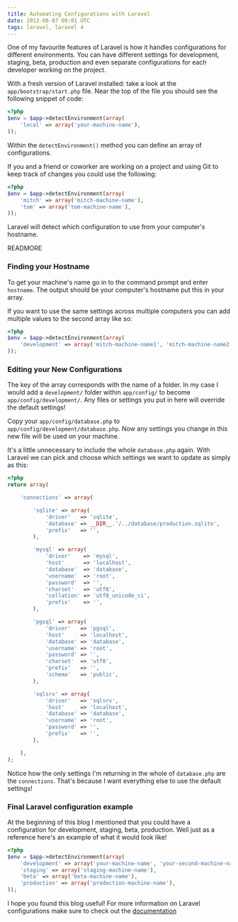 ```yaml
---
title: Automating Configurations with Laravel
date: 2013-08-07 00:01 UTC
tags: laravel, laravel 4
---
```


One of my favourite features of Laravel is how it handles configurations for different environments.  You can have different settings for development, staging, beta, production and even separate configurations for each developer working on the project.

With a fresh version of Laravel installed: take a look at the ```app/bootstrap/start.php``` file.  Near the top of the file you should see the following snippet of code:

```php
<?php
$env = $app->detectEnvironment(array(
	'local' => array('your-machine-name'),
));
```

Within the ```detectEnvironment()``` method you can define an array of configurations.

If you and a friend or coworker are working on a project and using Git to keep track of changes you could use the following:

```php
<?php
$env = $app->detectEnvironment(array(
	'mitch' => array('mitch-machine-name'),
	'tom' => array('tom-machine-name'),
));
```

Laravel will detect which configuration to use from your computer's hostname.

READMORE

### Finding your Hostname

To get your machine's name go in to the command prompt and enter ```hostname```.  The output should be your computer's hostname put this in your array.  

If you want to use the same settings across multiple computers you can add multiple values to the second array like so:

```php
<?php
$env = $app->detectEnvironment(array(
	'development' => array('mitch-machine-name1', 'mitch-machine-name2'),
));
```

### Editing your New Configurations

The key of the array corresponds with the name of a folder.  In my case I would add a ```development/``` folder within ```app/config/``` to become ```app/config/development/```.  Any files or settings you put in here will override the default settings!

Copy your ```app/config/database.php``` to ```app/config/development/database.php```.  Now any settings you change in this new file will be used on your machine.  

It's a little unnecessary to include the whole ```database.php``` again.  With Laravel we can pick and choose which settings we want to update as simply as this:

```php
<?php
return array(

	'connections' => array(

		'sqlite' => array(
			'driver'   => 'sqlite',
			'database' => __DIR__.'/../database/production.sqlite',
			'prefix'   => '',
		),

		'mysql' => array(
			'driver'    => 'mysql',
			'host'      => 'localhost',
			'database'  => 'database',
			'username'  => 'root',
			'password'  => '',
			'charset'   => 'utf8',
			'collation' => 'utf8_unicode_ci',
			'prefix'    => '',
		),

		'pgsql' => array(
			'driver'   => 'pgsql',
			'host'     => 'localhost',
			'database' => 'database',
			'username' => 'root',
			'password' => '',
			'charset'  => 'utf8',
			'prefix'   => '',
			'schema'   => 'public',
		),

		'sqlsrv' => array(
			'driver'   => 'sqlsrv',
			'host'     => 'localhost',
			'database' => 'database',
			'username' => 'root',
			'password' => '',
			'prefix'   => '',
		),

	),
);
```

Notice how the only settings I'm returning in the whole of ```database.php``` are the ```connections```.  That's because I want everything else to use the default settings!

### Final Laravel configuration example

At the beginning of this blog I mentioned that you could have a configuration for development, staging, beta, production.  Well just as a reference here's an example of what it would look like!

```php
<?php
$env = $app->detectEnvironment(array(
    'development' => array('your-machine-name', 'your-second-machine-name'),
    'staging' => array('staging-machine-name'),
    'beta' => array('beta-machine-name'),
    'production' => array('production-machine-name'),
));
```

I hope you found this blog useful! For more information on Laravel configurations make sure to check out the [documentation](http://laravel.com/docs/configuration)
